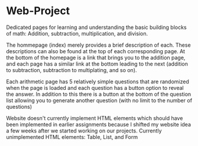 # Web-Project
Dedicated pages for learning and understanding the basic building blocks of math: Addition, subtraction, multiplication, and division.

The hommepage (index) merely provides a brief description of each. These descriptions can also be found at the top of each corresponding page.
At the bottom of the homepage is a link that brings you to the addition page, and each page has a similar link at the bottom leading to the next (addition to subtraction, subtraction to multiplating, and so on).

Each arithmetic page has 5 relatively simple questions that are randomized when the page is loaded and each question has a button option to reveal the answer.
In addition to this there is a button at the bottom of the question list allowing you to generate another question (with no limit to the number of questions)

Website doesn't currently implement HTML elements which should have been implemented in earlier assignments because I shifted my website idea a few weeks after we started working on our projects.
Currently unimplemented HTML elements: Table, List, and Form
